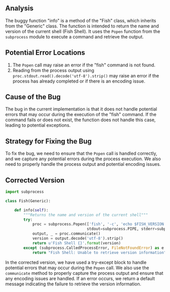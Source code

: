 ## Analysis
The buggy function "info" is a method of the "Fish" class, which inherits from the "Generic" class. The function is intended to return the name and version of the current shell (Fish Shell). It uses the `Popen` function from the `subprocess` module to execute a command and retrieve the output.

## Potential Error Locations
1. The `Popen` call may raise an error if the "fish" command is not found.
2. Reading from the process output using `proc.stdout.read().decode('utf-8').strip()` may raise an error if the process has already completed or if there is an encoding issue.

## Cause of the Bug
The bug in the current implementation is that it does not handle potential errors that may occur during the execution of the "fish" command. If the command fails or does not exist, the function does not handle this case, leading to potential exceptions.

## Strategy for Fixing the Bug
To fix the bug, we need to ensure that the `Popen` call is handled correctly, and we capture any potential errors during the process execution. We also need to properly handle the process output and potential encoding issues.

## Corrected Version
```python
import subprocess

class Fish(Generic):

    def info(self):
        """Returns the name and version of the current shell"""
        try:
            proc = subprocess.Popen(['fish', '-c', 'echo $FISH_VERSION'],
                                    stdout=subprocess.PIPE, stderr=subprocess.DEVNULL)
            output, _ = proc.communicate()
            version = output.decode('utf-8').strip()
            return u'Fish Shell {}'.format(version)
        except (subprocess.CalledProcessError, FileNotFoundError) as e:
            return "Fish Shell: Unable to retrieve version information"
```

In the corrected version, we have used a try-except block to handle potential errors that may occur during the `Popen` call. We also use the `communicate` method to properly capture the process output and ensure that any encoding issues are handled. If an error occurs, we return a default message indicating the failure to retrieve the version information.
